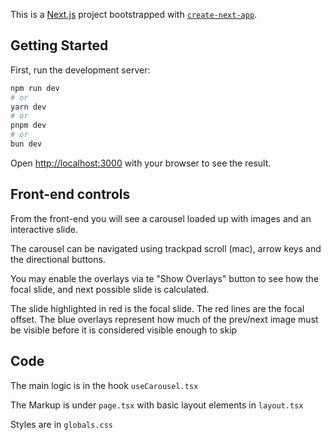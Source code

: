 This is a [Next.js](https://nextjs.org/) project bootstrapped with [`create-next-app`](https://github.com/vercel/next.js/tree/canary/packages/create-next-app).

## Getting Started

First, run the development server:

```bash
npm run dev
# or
yarn dev
# or
pnpm dev
# or
bun dev
```

Open [http://localhost:3000](http://localhost:3000) with your browser to see the result.

## Front-end controls

From the front-end you will see a carousel loaded up with images and an interactive slide.

The carousel can be navigated using trackpad scroll (mac), arrow keys and the directional buttons.

You may enable the overlays via te "Show Overlays" button to see how the focal slide, and next possible slide is calculated.

The slide highlighted in red is the focal slide. The red lines are the focal offset.
The blue overlays represent how much of the prev/next image must be visible before it is considered visible enough to skip

## Code

The main logic is in the hook `useCarousel.tsx`

The Markup is under `page.tsx` with basic layout elements in `layout.tsx`

Styles are in `globals.css`
